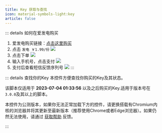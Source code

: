 ```yaml
---
title: Key 获取与查找
icon: material-symbols-light:key
article: false
---
```


<ExternalJumpCard header="前往 爱发电 购买" text="如果无法显示商品信息，请注册并购买爱发电账号" buttontext="前往 爱发电 购买" link="https://afdian.net/item/66544a4a1f0211ed835052540025c377" />




::: details 如何在爱发电购买
1. 爱发电购买链接：[点击这里购买](https://afdian.net/item/66544a4a1f0211ed835052540025c377)
2. 点击 `发电 ￥1.99/份`
![](https://image.hestudio.net/i/2023/07/04/64a308ce5608c.jpg)
3. 点击下单
![](https://image.hestudio.net/i/2023/07/04/64a3095a093c2.jpg)
4. 输入手机号，点击支付
![](https://image.hestudio.net/i/2023/07/04/64a309ff9fade.jpg)
5. 支付后查看短信反馈序列号
![](https://image.hestudio.net/i/2023/07/04/64a30a49662cb.jpg)
:::

::: details 查找你的Key
本控件方便查找你购买的Key及其状态。

该脚本仅适用于 **2023-07-04 01:33:56** 以及之后购买的Key.适用于版本号在`3.0.0`及其以上的脚本。

本控件为公测版本，如果你无法正常加载下方的控件，请更换搭载有Chromium内核的浏览器并将其更新至最新版本（推荐使用Chrome或者Edge浏览器）。如果仍然无法使用，请通过 [获取帮助](https://www.hestudio.net/get-help/) 反馈。


<KeySearch />
:::

<script setup lang="ts">
import KeySearch from "@KeySearch";
</script>